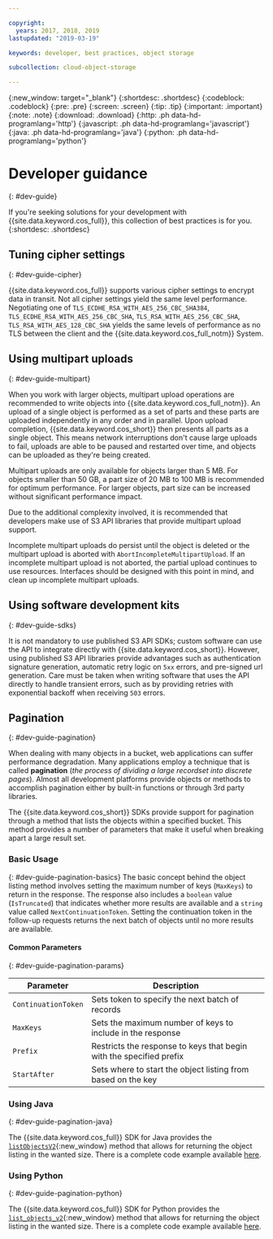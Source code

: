 ```yaml
---

copyright:
  years: 2017, 2018, 2019
lastupdated: "2019-03-19"

keywords: developer, best practices, object storage

subcollection: cloud-object-storage

---
```

{:new_window: target="_blank"}
{:shortdesc: .shortdesc}
{:codeblock: .codeblock}
{:pre: .pre}
{:screen: .screen}
{:tip: .tip}
{:important: .important}
{:note: .note}
{:download: .download} 
{:http: .ph data-hd-programlang='http'} 
{:javascript: .ph data-hd-programlang='javascript'} 
{:java: .ph data-hd-programlang='java'} 
{:python: .ph data-hd-programlang='python'}

# Developer guidance
{: #dev-guide}

If you're seeking solutions for your development with {{site.data.keyword.cos_full}}, this collection of best practices is for you.
{:shortdesc: .shortdesc}

## Tuning cipher settings
{: #dev-guide-cipher}

{{site.data.keyword.cos_full}} supports various cipher settings to encrypt data in transit. Not all cipher settings yield the same level performance. Negotiating one of `TLS_ECDHE_RSA_WITH_AES_256_CBC_SHA384`, `TLS_ECDHE_RSA_WITH_AES_256_CBC_SHA`, `TLS_RSA_WITH_AES_256_CBC_SHA`, `TLS_RSA_WITH_AES_128_CBC_SHA` yields the same levels of performance as no TLS between the client and the {{site.data.keyword.cos_full_notm}} System.

## Using multipart uploads
{: #dev-guide-multipart}

When you work with larger objects, multipart upload operations are recommended to write objects into {{site.data.keyword.cos_full_notm}}. An upload of a single object is performed as a set of parts and these parts are uploaded independently in any order and in parallel. Upon upload completion, {{site.data.keyword.cos_short}} then presents all parts as a single object. This means network interruptions don't cause large uploads to fail, uploads are able to be paused and restarted over time, and objects can be uploaded as they're being created.

Multipart uploads are only available for objects larger than 5 MB. For objects smaller than 50 GB, a part size of 20 MB to 100 MB is recommended for optimum performance. For larger objects, part size can be increased without significant performance impact.

Due to the additional complexity involved, it is recommended that developers make use of S3 API libraries that provide multipart upload support.

Incomplete multipart uploads do persist until the object is deleted or the multipart upload is aborted with `AbortIncompleteMultipartUpload`. If an incomplete multipart upload is not aborted, the partial upload continues to use resources. Interfaces should be designed with this point in mind, and clean up incomplete multipart uploads.

## Using software development kits
{: #dev-guide-sdks}

It is not mandatory to use published S3 API SDKs; custom software can use the API to integrate directly with {{site.data.keyword.cos_short}}. However, using published S3 API libraries provide advantages such as authentication signature generation, automatic retry logic on `5xx` errors, and pre-signed url generation. Care must be taken when writing software that uses the API directly to handle transient errors, such as by providing retries with exponential backoff when receiving `503` errors.

## Pagination
{: #dev-guide-pagination}

When dealing with many objects in a bucket, web applications can suffer performance degradation. Many applications employ a technique that is called **pagination** (*the process of dividing a large recordset into discrete pages*). Almost all development platforms provide objects or methods to accomplish pagination either by built-in functions or through 3rd party libraries.

The {{site.data.keyword.cos_short}} SDKs provide support for pagination through a method that lists the objects within a specified bucket. This method provides a number of parameters that make it useful when breaking apart a large result set.

### Basic Usage
{: #dev-guide-pagination-basics}
The basic concept behind the object listing method involves setting the maximum number of keys (`MaxKeys`) to return in the response. The response also includes a `boolean` value (`IsTruncated`) that indicates whether more results are available and a `string` value called `NextContinuationToken`. Setting the continuation token in the follow-up requests returns the next batch of objects until no more results are available.

#### Common Parameters
{: #dev-guide-pagination-params}

|Parameter|Description|
|---|---|
|`ContinuationToken`|Sets token to specify the next batch of records|
|`MaxKeys`|Sets the maximum number of keys to include in the response|
|`Prefix`|Restricts the response to keys that begin with the specified prefix|
|`StartAfter`|Sets where to start the object listing from based on the key|

### Using Java
{: #dev-guide-pagination-java}

The {{site.data.keyword.cos_full}} SDK for Java provides the [`listObjectsV2`](https://ibm.github.io/ibm-cos-sdk-java/com/ibm/cloud/objectstorage/services/s3/AmazonS3.html#listObjectsV2-com.ibm.cloud.objectstorage.services.s3.model.ListObjectsV2Request-){:new_window} method that allows for returning the object listing in the wanted size. There is a complete code example available [here](/docs/services/cloud-object-storage/libraries?topic=cloud-object-storage-java#list-objects-v2).

### Using Python
{: #dev-guide-pagination-python}

The {{site.data.keyword.cos_full}} SDK for Python provides the [`list_objects_v2`](https://ibm.github.io/ibm-cos-sdk-python/reference/services/s3.html#S3.Client.list_objects_v2){:new_window} method that allows for returning the object listing in the wanted size. There is a complete code example available [here](/docs/services/cloud-object-storage/libraries?topic=cloud-object-storage-python#list-objects-v2).
